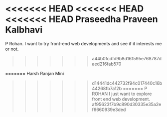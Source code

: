 <<<<<<< HEAD
<<<<<<< HEAD
<<<<<<< HEAD
Praseedha Praveen Kalbhavi
=======
P Rohan. 
                       I want to try front-end web developments and see if it interests me or not.
>>>>>>> a44b0fcdfd9b8d16f595e768787daed216fab570

=======
Harsh Ranjan
Mini 
>>>>>>> d14441dc442732f94c017440c16b44268fb7a12b
=======
﻿P ROHAN 
I just want to explore front end web development.
>>>>>>> af95623f7b9c890d30335e35a2ef6660939e3ded
